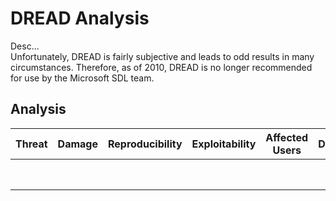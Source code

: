 # DREAD Analysis

Desc...<br/>
Unfortunately, DREAD is fairly subjective and leads to odd results in many circumstances. Therefore, as of 2010, DREAD is no longer recommended for use by the Microsoft SDL team.

## Analysis

| Threat | Damage | Reproducibility | Exploitability | Affected Users | Discoverability | META | Sum | Justification |
| ------ | ------ | --------------- | -------------- | -------------- | --------------- | ---- | --- | ------------- |
|        |        |                 |                |                |                 |      |     |               |
|        |        |                 |                |                |                 |      |     |               |
|        |        |                 |                |                |                 |      |     |               |
|        |        |                 |                |                |                 |      |     |               |
|        |        |                 |                |                |                 |      |     |               |
|        |        |                 |                |                |                 |      |     |               |
|        |        |                 |                |                |                 |      |     |               |
|        |        |                 |                |                |                 |      |     |               |
